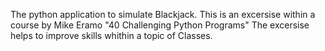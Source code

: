 The python application to simulate Blackjack.
This is an excersise within a course by Mike Eramo "40 Challenging Python Programs"
The excersise helps to improve skills whithin a topic of Classes. 
